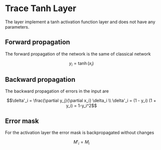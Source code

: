 # Trace Tanh Layer

The layer implement a tanh activation function layer and does not have any parameters.

## Forward propagation

The forward propagation of the network is the same of classical network

```math
y_i = \tanh(x_i)
```

## Backward propagation

The backward propagation of errors in the input are

```math
\delta'_i = \frac{\partial y_j}{\partial x_i} \delta_i
\\
\delta'_i = (1 - y_i) (1 + y_i) = 1-y_i^2
```

## Error mask

For the activation layer the error mask is backpropagated without changes

```math
M'_i = M_i
```
